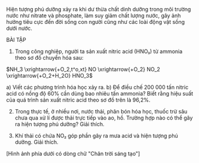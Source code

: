Hiện tượng phú dưỡng xảy ra khi dư thừa chất dinh dưỡng trong môi trường nước như nitrate và phosphate, làm suy giảm chất lượng nước, gây ảnh hưởng tiêu cực đến đời sống con người cũng như các loài động vật sống dưới nước.

BÀI TẬP

1. Trong công nghiệp, người ta sản xuất nitric acid (HNO₃) từ ammonia theo sơ đồ chuyển hóa sau:

$NH_3 \xrightarrow{+O_2,t^o,xt} NO \xrightarrow{+O_2} NO_2 \xrightarrow{+O_2+H_2O} HNO_3$

a) Viết các phương trình hóa học xảy ra.
b) Để điều chế 200 000 tấn nitric acid có nồng độ 60% cần dùng bao nhiêu tấn ammonia? Biết rằng hiệu suất của quá trình sản xuất nitric acid theo sơ đồ trên là 96,2%.

2. Trong thực tế, ở nhiều nơi, nước thải, phân bón hóa học, thuốc trừ sâu chưa qua xử lí được thải trực tiếp vào ao, hồ. Trường hợp nào có thể gây ra hiện tượng phú dưỡng? Giải thích.

3. Khí thải có chứa NO₂ góp phần gây ra mưa acid và hiện tượng phú dưỡng. Giải thích.

[Hình ảnh phía dưới có dòng chữ "Chân trời sáng tạo"]